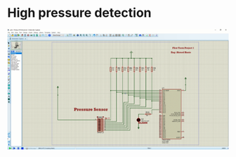 # High pressure detection
![](https://github.com/A-Hanie/Master_Embeded_Systems/blob/main/04-Unit_5_First_Term_Project/01-Pressure_Controller_System/media/pressureController.gif)

